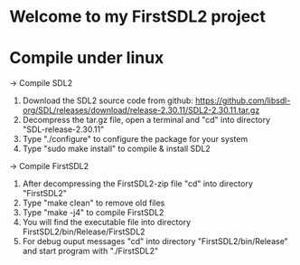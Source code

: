 Welcome to my FirstSDL2 project
===============================

Compile under linux
===================
-> Compile SDL2
1) Download the SDL2 source code from github:  https://github.com/libsdl-org/SDL/releases/download/release-2.30.11/SDL2-2.30.11.tar.gz
2) Decompress the tar.gz file, open a terminal and "cd" into directory "SDL-release-2.30.11"
3) Type "./configure" to configure the package for your system
4) Type "sudo make install" to compile & install SDL2

-> Compile FirstSDL2
1) After decompressing the FirstSDL2-zip file "cd" into directory "FirstSDL2"
2) Type "make clean" to remove old files
3) Type "make -j4" to compile FirstSDL2
4) You will find the executable file into directory FirstSDL2/bin/Release/FirstSDL2
5) For debug ouput messages "cd" into directory "FirstSDL2/bin/Release" and start program with "./FirstSDL2"
